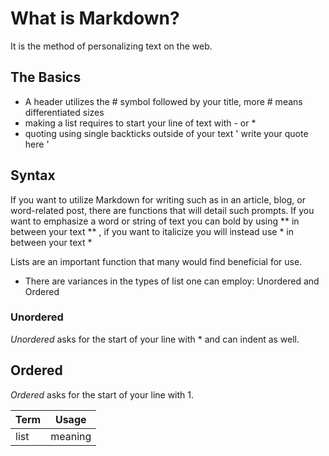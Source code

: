 # What is Markdown?
It is the method of personalizing text on the web.

## The Basics

- A header utilizes the # symbol followed by your title, more # means differentiated sizes
- making a list requires to start your line of text with - or *
- quoting using single backticks outside of your text ' write your quote here '

## Syntax
If you want to utilize Markdown for writing such as in an article, blog, or word-related post, there are functions that will detail such prompts. If you want to emphasize a word or string of text you can bold by using ** in between your text ** , if you want to italicize you will instead use * in between your text * 

Lists are an important function that many would find beneficial for use.
- There are variances in the types of list one can employ: Unordered and Ordered

### Unordered
*Unordered* asks for the start of your line with * and can indent as well.

## Ordered
*Ordered* asks for the start of your line with 1.

Term |Usage
-----|------
list | meaning
